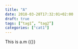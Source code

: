 ```yaml
---
title: "A"
date: 2018-03-28T17:32:01+02:00
draft: true
tags: [“tag1”, “tag2”]
categories: ["cat1"]
---
```


This is a.m
{{<youtube LRCdggj2qGs>}}

